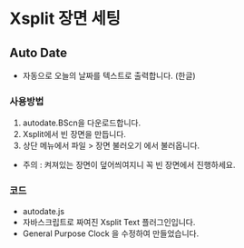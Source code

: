# Xsplit 장면 세팅
## Auto Date
* 자동으로 오늘의 날짜를 텍스트로 출력합니다. (한글)
### 사용방법
1. autodate.BScn을 다운로드합니다.
2. Xsplit에서 빈 장면을 만듭니다.
3. 상단 메뉴에서 파일 > 장면 불러오기 에서 불러옵니다.
* 주의 : 켜져있는 장면이 덮어씌여지니 꼭 빈 장면에서 진행하세요.

### 코드
* autodate.js
* 자바스크립트로 짜여진 Xsplit Text 플러그인입니다.
* General Purpose Clock 을 수정하여 만들었습니다.
